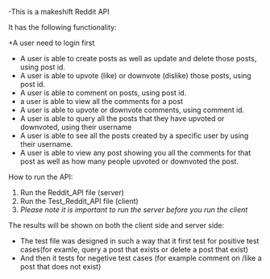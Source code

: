 -This is a makeshift Reddit API

It has the following functionality:

+A user need to login first
+ A user is able to create posts as well as update and delete those posts, using post id.
+ A user is able to upvote (like) or downvote (dislike) those posts, using post id.
+ A user is able to comment on posts, using post id.
+ a user is able to view all the comments for a post
+ A user is able to upvote or downvote comments, using comment id.
+ A user is able to query all the posts that they have upvoted or downvoted, using their username
+ A user is able to see all the posts created by a specific user by using their username.
+ A user is able to view any post showing you all the comments for that post as well as how many people upvoted or downvoted the post.

  
How to run the API:
1. Run the Reddit_API file (server)
2. Run the Test_Reddit_API file (client)
3.  *Please note it is important to run the server before you run the client*
   
 The results will be shown on both the client side and server side:
+ The test file was designed in such a way that it first test for positive test cases(for examle, query a post that exists or delete a post that exist)
+ And then it tests for negetive test cases (for example comment on /like a post that does not exist)
